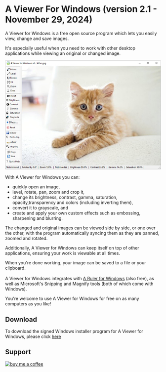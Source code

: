 # A Viewer For Windows (version 2.1 - November 29, 2024)

A Viewer for Windows is a free open source program which lets you easily view, change and save images.  
  
It's especially useful when you need to work with other desktop applications while viewing an original or changed image.  


![screenshot1](./images/screenshot1.jpg)

With A Viewer for Windows you can:
- quickly open an image,
- level, rotate, pan, zoom and crop it,  
- change its brightness, contrast, gamma, saturation, opacity,transparency and colors (including inverting them), 
- convert it to grayscale, and 
- create and apply your own custom effects  such as embossing, sharpening and blurring.<br>
 
The changed and original images can be viewed side by side, or one over the other, with the program automatically syncing them as they are panned, zoomed and rotated.  

Additionally, A Viewer for Windows can keep itself on top of other applications, ensuring your work is viewable at all times.
  
When you're done working, your image can be saved to a file or your clipboard.  
   
A Viewer for Windows integrates with [A Ruler for Windows](https://github.com/roblatour/ARulerForWindows) (also free), as well as Microsoft's Snipping and Magnify tools (both of which come with Windows).  

You're welcome to use A Viewer for Windows for free on as many computers as you like!

## Download 

To download the signed Windows installer program for A Viewer for Windows, please click [here](https://github.com/roblatour/AViewerForWindows/releases/download/v2.1.0.0/AViewerForWindowsSetup.exe)

## Support

[<img alt="buy me  a coffee" width="200px" src="https://cdn.buymeacoffee.com/buttons/v2/default-blue.png" />](https://www.buymeacoffee.com/roblatour)
